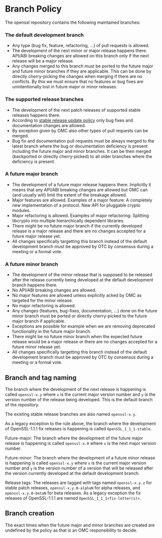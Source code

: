 Branch Policy
=============

The openssl repository contains the following maintained branches:

### The default development branch

- Any type (bug fix, feature, refactoring, ...) of pull requests is allowed.
- The development of the next minor or major release happens there.
  API/ABI breaking changes are allowed on this branch only if the next
  release will be a major release.
- Any changes merged to this branch must be ported to the future major
  and future minor branches if they are applicable. This can be done by
  directly cherry-picking the changes when merging if there are no conflicts.
  By this we must ensure that no features or bug fixes are unintentionally
  lost in future major or minor releases.

### The supported release branches

- The development of the next patch releases of supported stable releases
  happens there.
- According to [stable release update policy] only bug fixes and
  documentation changes are allowed.
- By exception given by OMC also other types of pull requests can be merged.
- Bug fix and documentation pull requests must be always merged to the
  latest branch where the bug or documentation deficiency is present including
  the future major and minor branches.
  It can be then merged (backported or directly cherry-picked) to all
  older branches where the deficiency is present.

### A future major branch

- The development of a future major release happens there. Implicitly it
  means that any API/ABI breaking changes are allowed but OMC can (and
  usually will) limit the extent of the breakage allowed.
- Major features are allowed. Examples of a major feature: A completely
  new implementation of a protocol. New API for pluggable crypto modules.
- Major refactoring is allowed. Examples of major refactoring: Splitting
  libcrypto into multiple hierarchically dependent libraries.
- There might be no future major branch if the currently developed release
  is a major release and there are no changes accepted for a future major
  release yet.
- All changes specifically targetting this branch instead of the default
  development branch must be approved by OTC by consensus during
  a meeting or a formal vote.

### A future minor branch

- The development of the minor release that is supposed to be released
  after the release currently being developed at the default development branch
  happens there.
- No API/ABI breaking changes are allowed.
- No major features are allowed unless explicitly acked by OMC as targeted for
  the minor release.
- No major refactoring is allowed.
- Any changes (features, bug-fixes, documentation, ...) done on the future
  minor branch must be ported or directly cherry-picked to the future major
  branch if applicable.
- Exceptions are possible for example when we are removing deprecated
  functionality in the future major branch.
- There might be no future minor branch when the expected future release would
  be a major release or there are no changes accepted for a future minor
  release yet.
- All changes specifically targetting this branch instead of the default
  development branch must be approved by OTC by consensus during
  a meeting or a formal vote.

Branch and tag naming
---------------------

The branch where the development of the next release is happening is called
`openssl-x.y` where `x` is the current major version number and `y` is the
version number of the release being developed. This is the default branch
of the repository.

The existing stable release branches are also named `openssl-x.y`.

As a legacy exception to the rule above, the branch where the development of
OpenSSL-1.1.1 fix releases is happening is called `OpenSSL_1_1_1-stable`.

Future-major: The branch where the development of the future major release is
happening is called `openssl-x.0` where `x` is the next major version number.

Future-minor: The branch where the development of a future minor release is
happening is called `openssl-x.y` where `x` is the current major version number
and `y` is the version number of a version that will be released after the
version currently developed at the default development branch.

Release tags: The releases are tagged with tags named `openssl-x.y.z` for stable
patch releases, `openssl-x.y.0-alphaN` for alpha releases, and
`openssl-x.y.0-betaN` for beta releases. As a legacy exception the fix releases
of OpenSSL-1.1.1 are named `OpenSSL_1_1_1<fix-letter(s)>`.

Branch creation
---------------

The exact times when the future major and minor branches are created are
undefined by the policy as that is an OMC responsibility to decide.

[stable release update policy]: https://github.com/openssl/technical-policies/blob/master/policies/stable-release-updates.md
